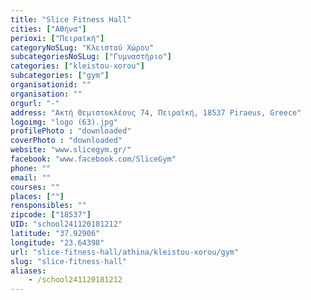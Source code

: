 ```yaml
---
title: "Slice Fitness Hall"
cities: ["Αθήνα"]
perioxi: ["Πειραϊκή"]
categoryNoSLug: "Κλειστού Χώρου"
subcategoriesNoSLug: ["Γυμναστήριο"]
categories: ["kleistou-xorou"]
subcategories: ["gym"]
organisationid: ""
organisation: ""
orgurl: "-"
address: "Ακτή Θεμιστοκλέους 74, Πειραϊκή, 18537 Piraeus, Greece"
logoimg: "logo (63).jpg"
profilePhoto : "downloaded"
coverPhoto : "downloaded"
website: "www.slicegym.gr/"
facebook: "www.facebook.com/SliceGym"
phone: ""
email: ""
courses: ""
places: [""]
rensponsibles: ""
zipcode: ["18537"]
UID: "school241120181212"
latitude: "37.92906"
longitude: "23.64398"
url: "slice-fitness-hall/athina/kleistou-xorou/gym"
slug: "slice-fitness-hall"
aliases:
    - /school241120181212
---
```





